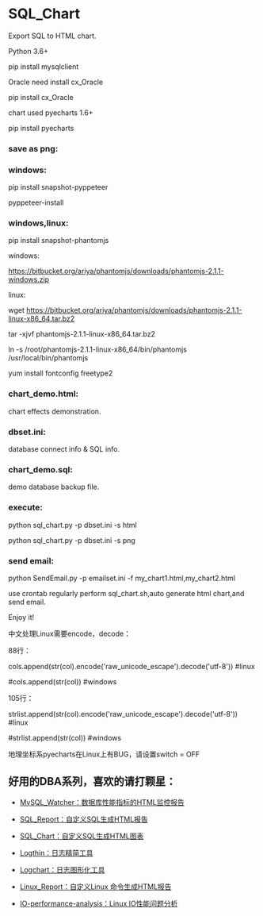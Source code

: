 # SQL_Chart
Export SQL to HTML chart.  

Python 3.6+

pip install mysqlclient

Oracle need install cx_Oracle

pip install cx_Oracle

chart used pyecharts 1.6+

pip install pyecharts

### save as png:

### windows:
pip install snapshot-pyppeteer

pyppeteer-install

### windows,linux:

pip install snapshot-phantomjs

windows:

https://bitbucket.org/ariya/phantomjs/downloads/phantomjs-2.1.1-windows.zip

linux:

wget https://bitbucket.org/ariya/phantomjs/downloads/phantomjs-2.1.1-linux-x86_64.tar.bz2

tar -xjvf phantomjs-2.1.1-linux-x86_64.tar.bz2

ln -s /root/phantomjs-2.1.1-linux-x86_64/bin/phantomjs /usr/local/bin/phantomjs

yum install fontconfig freetype2


### chart_demo.html: 

chart effects demonstration.

### dbset.ini: 

database connect info & SQL info.

### chart_demo.sql: 

demo database backup file.

### execute:

python sql_chart.py -p dbset.ini -s html

python sql_chart.py -p dbset.ini -s png

### send email:

python SendEmail.py -p emailset.ini -f my_chart1.html,my_chart2.html

use crontab regularly perform sql_chart.sh,auto generate html chart,and send email.

Enjoy it!

中文处理Linux需要encode，decode：

88行：

cols.append(str(col).encode('raw_unicode_escape').decode('utf-8')) #linux

#cols.append(str(col)) #windows

105行：

strlist.append(str(col).encode('raw_unicode_escape').decode('utf-8')) #linux

#strlist.append(str(col)) #windows

地理坐标系pyecharts在Linux上有BUG，请设置switch = OFF

## 好用的DBA系列，喜欢的请打颗星：

- [MySQL_Watcher：数据库性能指标的HTML监控报告](https://github.com/kinghows/MySQL_Watcher)

- [SQL_Report：自定义SQL生成HTML报告](https://github.com/kinghows/SQL_Report)

- [SQL_Chart：自定义SQL生成HTML图表](https://github.com/kinghows/SQL_Chart)

- [Logthin：日志精简工具](https://github.com/kinghows/Logthin)

- [Logchart：日志图形化工具](https://github.com/kinghows/Logchart)

- [Linux_Report：自定义Linux 命令生成HTML报告](https://github.com/kinghows/Linux_Report)

- [IO-performance-analysis：Linux IO性能问题分析](https://github.com/kinghows/IO-performance-analysis)
